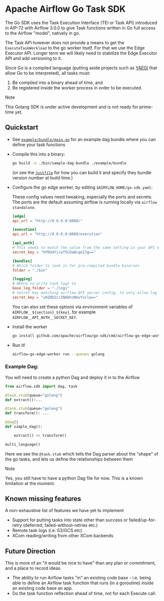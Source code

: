 <!--
 Licensed to the Apache Software Foundation (ASF) under one
 or more contributor license agreements.  See the NOTICE file
 distributed with this work for additional information
 regarding copyright ownership.  The ASF licenses this file
 to you under the Apache License, Version 2.0 (the
 "License"); you may not use this file except in compliance
 with the License.  You may obtain a copy of the License at

   http://www.apache.org/licenses/LICENSE-2.0

 Unless required by applicable law or agreed to in writing,
 software distributed under the License is distributed on an
 "AS IS" BASIS, WITHOUT WARRANTIES OR CONDITIONS OF ANY
 KIND, either express or implied.  See the License for the
 specific language governing permissions and limitations
 under the License.
 -->

# Apache Airflow Go Task SDK

The Go SDK uses the Task Execution Interface (TEI or Task API) introduced in AIP-72 with Airflow 3.0.0 to give
Task functions written in Go full access to the Airflow "model", natively in go.

The Task API however does not provide a means to get the `ExecuteTaskWorkload` to the go worker itself. For
that we use the Edge Executor API.
Longer term we will likely need to stabilize the Edge Executor API and add versioning to it.

Since Go is a compiled language (putting aside projects such as [YAEGI](https://github.com/traefik/yaegi) that allow Go to be interpreted), all tasks must:

1. Be compiled into a binary ahead of time, and  
2. Be registered inside the worker process in order to be executed.


> [!NOTE]
> This Golang SDK is under active development and is not ready for prime-time yet.

## Quickstart

- See [`example/bundle/main.go`](./example/bundle/main.go) for an example dag bundle where you can define your task functions

- Compile this into a binary:

  ```bash
  go build -o ./bin/sample-dag-bundle ./example/bundle
  ```

  (or see the [`Justfile`](./example/bundle/Justfile) for how you can build it and specify they bundle version number at build time.)

- Configure the go edge worker, by editing `$AIRFLOW_HOME/go-sdk.yaml`:

  These config values need tweaking, especially the ports and secrets. The ports are the default assuming
  airflow is running locally via `airflow standalone`.

  ```toml
  [edge]
  api_url = "http://0.0.0.0:8080/"

  [execution]
  api_url = "http://0.0.0.0:8080/execution"

  [api_auth]
  # This needs to match the value from the same setting in your API server for Edge API to function
  secret_key = "hPDU4Yi/wf5COaWiqeI3g=="

  [bundles]
  # Which folder to look in for pre-compiled bundle binaries
  folder = "./bin"

  [logging]
  # Where to write task logs to
  base_log_folder = "./logs"
  # Secret key matching airflow API server config, to only allow log requests from there.
  secret_key = "u0ZDb2ccINAbhzNmvYzclw=="
  ```

  You can also set these options via environment variables of `AIRFLOW__${section}_${key}`, for example `AIRFLOW__API_AUTH__SECRET_KEY`.

- Install the worker

  ```bash
  go install github.com/apache/airflow/go-sdk/cmd/airflow-go-edge-worker@latest
  ```

- Run it!

  ```bash
  airflow-go-edge-worker run --queues golang
  ```

### Example Dag:

You will need to create a python Dag and deploy it in to the Airflow

```python
from airflow.sdk import dag, task

@task.stub(queue="golang")
def extract():...

@task.stub(queue="golang")
def transform(): ...

@dag()
def simple_dag():

    extract() >> transform()

multi_language()
```

Here we see the `@task.stub` which tells the Dag parser about the "shape" of the go tasks, and lets us define
the relationships between them

> [!NOTE]
> Yes, you still have to have a python Dag file for now. This is a known limitation at the moment.

## Known missing features

A non-exhaustive list of features we have yet to implement

- Support for putting tasks into state other than success or failed/up-for-retry (deferred, failed-without-retries etc.)
- Remote task logs (i.e. S3/GCS etc)
- XCom reading/writing from other XCom backends


## Future Direction

This is more of an "it would be nice to have" than any plan or commitment, and a place to record ideas.

- The ability to run Airflow tasks "in" an existing code base - i.e. being able to define an Airflow task function that runs (in a goroutine) inside an existing code base an app.
- Do the task function reflection ahead of time, not for each Execute call.
